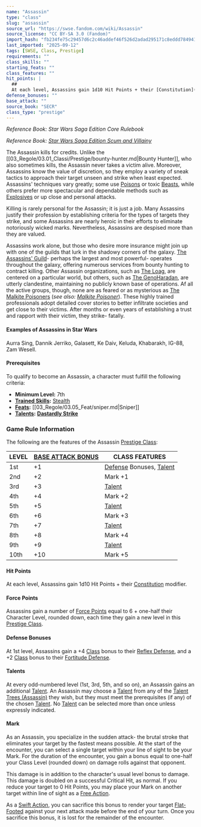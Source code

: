 ```yaml
---
name: "Assassin"
type: "class"
slug: "assassin"
source_url: "https://swse.fandom.com/wiki/Assassin"
source_license: "CC BY-SA 3.0 (Fandom)"
import_hash: "fb234fe75c29457d6c2c46addef46f526d2adad295171c8eddd7849412357ed5"
last_imported: "2025-09-12"
tags: [SWSE, Class, Prestige]
requirements: ""
class_skills: ""
starting_feats: ""
class_features: ""
hit_points: |
  ## 
  At each level, Assassins gain 1d10 Hit Points + their [Constitution](https://swse.fandom.com/wiki/Constitution) modifier.
defense_bonuses: ""
base_attack: ""
source_book: "SECR"
class_type: "prestige"
---
```

*Reference Book: Star Wars Saga Edition Core Rulebook*

*Reference Book: [Star Wars Saga Edition Scum and Villainy](https://swse.fandom.com/wiki/Star_Wars_Saga_Edition_Scum_and_Villainy)*

The Assassin kills for credits. Unlike the [[03_Regole/03.01_Classi/Prestige/bounty-hunter.md|Bounty Hunter]], who also sometimes kills, the Assassin never takes a victim alive. Moreover, Assassins know the value of discretion, so they employ a variety of sneak tactics to approach their target unseen and strike when least expected. Assassins' techniques vary greatly; some use [Poisons](https://swse.fandom.com/wiki/Poisons) or toxic [Beasts](https://swse.fandom.com/wiki/Beasts), while others prefer more spectacular and dependable methods such as [Explosives](https://swse.fandom.com/wiki/Explosives) or up close and personal attacks.

Killing is rarely personal for the Assassin; it is just a job. Many Assassins justify their profession by establishing criteria for the types of targets they strike, and some Assassins are nearly heroic in their efforts to eliminate notoriously wicked marks. Nevertheless, Assassins are despised more than they are valued.

Assassins work alone, but those who desire more insurance might join up with one of the guilds that lurk in the shadowy corners of the galaxy. [The Assassins' Guild](https://swse.fandom.com/wiki/The_Assassins'_Guild)- perhaps the largest and most powerful- operates throughout the galaxy, offering numerous services from bounty hunting to contract killing. Other Assassin organizations, such as [The Loag](https://swse.fandom.com/wiki/The_Loag), are centered on a particular world, but others, such as [The GenoHaradan](https://swse.fandom.com/wiki/The_GenoHaradan), are utterly clandestine, maintaining no publicly known base of operations. Af all the active groups, though, none are as feared or as mysterious as [The Malkite Poisoners](https://swse.fandom.com/wiki/The_Malkite_Poisoners) (*see also: [Malkite Poisoner](https://swse.fandom.com/wiki/Malkite_Poisoner)*). These highly trained professionals adopt detailed cover stories to better infiltrate societies and get close to their victims. After months or even years of establishing a trust and rapport with their victim, they strike- fatally.

#### **Examples of Assassins in Star Wars**
Aurra Sing, Dannik Jerriko, Galasett, Ke Daiv, Keluda, Khabarakh, IG-88, Zam Wesell.
#### **Prerequisites**
To qualify to become an Assassin, a character must fulfill the following criteria:
- **Minimum Level:** 7th
- **[Trained Skills](https://swse.fandom.com/wiki/Trained_Skills):** [Stealth](https://swse.fandom.com/wiki/Stealth)
- **[Feats](https://swse.fandom.com/wiki/Feats):** [[03_Regole/03.05_Feat/sniper.md|Sniper]]
- **[Talents](https://swse.fandom.com/wiki/Talents):** **[Dastardly Strike](https://swse.fandom.com/wiki/Dastardly_Strike)**
### Game Rule Information
The following are the features of the Assassin [Prestige Class](https://swse.fandom.com/wiki/Prestige_Class):

| LEVEL | [BASE ATTACK BONUS](https://swse.fandom.com/wiki/BASE_ATTACK_BONUS) | CLASS FEATURES |
| --- | --- | --- |
| 1st | <nowiki>+1</nowiki> | [Defense](https://swse.fandom.com/wiki/Defense) Bonuses, [Talent](https://swse.fandom.com/wiki/Talent_Trees_(Assassin)) |
| 2nd | <nowiki>+2</nowiki> | Mark +1 |
| 3rd | <nowiki>+3</nowiki> | [Talent](https://swse.fandom.com/wiki/Talent_Trees_(Assassin)) |
| 4th | <nowiki>+4</nowiki> | Mark +2 |
| 5th | <nowiki>+5</nowiki> | [Talent](https://swse.fandom.com/wiki/Talent_Trees_(Assassin)) |
| 6th | <nowiki>+6</nowiki> | Mark +3 |
| 7th | <nowiki>+7</nowiki> | [Talent](https://swse.fandom.com/wiki/Talent_Trees_(Assassin)) |
| 8th | <nowiki>+8</nowiki> | Mark +4 |
| 9th | <nowiki>+9</nowiki> | [Talent](https://swse.fandom.com/wiki/Talent_Trees_(Assassin)) |
| 10th | <nowiki>+10</nowiki> | Mark +5 |

#### **Hit Points**
At each level, Assassins gain 1d10 Hit Points + their [Constitution](https://swse.fandom.com/wiki/Constitution) modifier.
#### **Force Points**
Assassins gain a number of [Force Points](https://swse.fandom.com/wiki/Force_Points) equal to 6 + one-half their Character Level, rounded down, each time they gain a new level in this [Prestige Class](https://swse.fandom.com/wiki/Prestige_Class).
#### **Defense Bonuses**
At 1st level, Assassins gain a +4 [Class](https://swse.fandom.com/wiki/Class) bonus to their [Reflex Defense](https://swse.fandom.com/wiki/Reflex_Defense), and a +2 [Class](https://swse.fandom.com/wiki/Class) bonus to their [Fortitude Defense](https://swse.fandom.com/wiki/Fortitude_Defense).
#### **Talents**
At every odd-numbered level (1st, 3rd, 5th, and so on), an Assassin gains an additional [Talent](https://swse.fandom.com/wiki/Talent). An Assassin may choose a [Talent](https://swse.fandom.com/wiki/Talent) from any of the [Talent Trees (Assassin)](https://swse.fandom.com/wiki/Talent_Trees_(Assassin)) they wish, but they must meet the prerequisites (if any) of the chosen [Talent](https://swse.fandom.com/wiki/Talent). No [Talent](https://swse.fandom.com/wiki/Talent) can be selected more than once unless expressly indicated.

#### **Mark**
As an Assassin, you specialize in the sudden attack- the brutal stroke that eliminates your target by the fastest means possible. At the start of the encounter, you can select a single target within your line of sight to be your Mark. For the duration of the encounter, you gain a bonus equal to one-half your Class Level (rounded down) on damage rolls against that opponent.

This damage is in addition to the character's usual level bonus to damage. This damage is doubled on a successful Critical Hit, as normal. If you reduce your target to 0 Hit Points, you may place your Mark on another target within line of sight as a [Free Action](https://swse.fandom.com/wiki/Free_Action).

As a [Swift Action](https://swse.fandom.com/wiki/Swift_Action), you can sacrifice this bonus to render your target [Flat-Footed](https://swse.fandom.com/wiki/Flat-Footed) against your next attack made before the end of your turn. Once you sacrifice this bonus, it is lost for the remainder of the encounter.